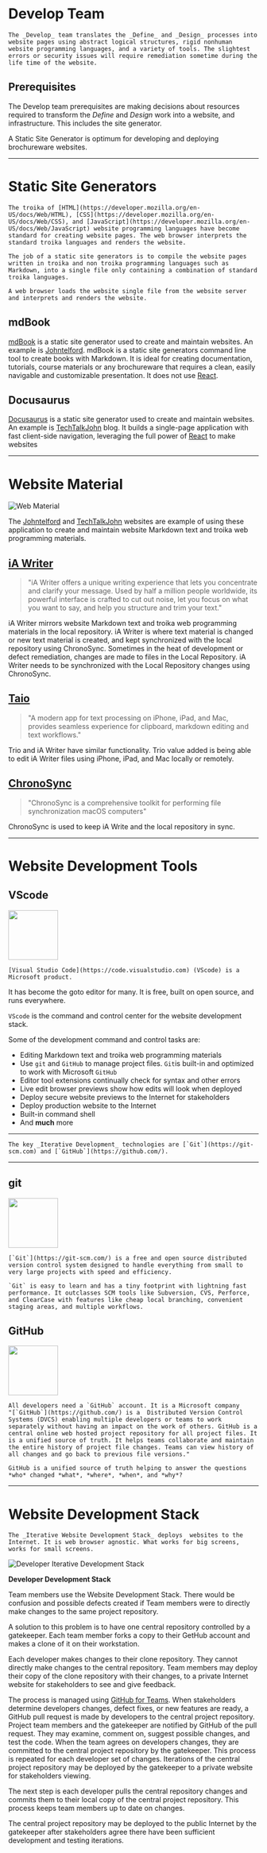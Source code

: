 # Develop Team

```admonish info
The _Develop_ team translates the _Define_ and _Design_ processes into website pages using abstract logical structures, rigid nonhuman website programming languages, and a variety of tools. The slightest errors or security issues will require remediation sometime during the life time of the website.
```

## Prerequisites

The Develop team prerequisites are making decisions about resources required to transform the _Define_ and _Design_ work into a website, and infrastructure. This includes the site generator.

A Static Site Generator is optimum for developing and deploying brochureware websites.

---

# Static Site Generators

```admonish info
The troika of [HTML](https://developer.mozilla.org/en-US/docs/Web/HTML), [CSS](https://developer.mozilla.org/en-US/docs/Web/CSS), and [JavaScript](https://developer.mozilla.org/en-US/docs/Web/JavaScript) website programming languages have become standard for creating website pages. The web browser interprets the standard troika languages and renders the website.

The job of a static site generators is to compile the website pages written in troika and non troika programming languages such as Markdown, into a single file only containing a combination of standard troika languages.

A web browser loads the website single file from the website server and interprets and renders the website. 

```

## mdBook

[mdBook](https://rust-lang.github.io/mdBook/) is a static site generator used to create and maintain websites. An example is [Johntelford](https://johntelford.com). mdBook is a static site generators command line tool to create books with Markdown. It is ideal for creating  documentation, tutorials, course materials or any brochureware that requires a clean, easily navigable and customizable presentation. It does not use [React](https://reactjs.org/).

## Docusaurus

[Docusaurus](https://docusaurus.io/) is a static site generator used to create and maintain websites. An example is [TechTalkJohn](https://techtalkjohn.com) blog. It builds a single-page application with fast client-side navigation, leveraging the full power of [React](https://reactjs.org/) to make websites 

---

# Website Material

![Web Material](websitetextmaterial.png) 

The [Johntelford](https://johntelford.com) and  [TechTalkJohn](https://techtalkjohn.com) websites are example of using these application to create and maintain website Markdown text and troika web programming materials. 

## [iA Writer](https://ia.net/writer)
> "iA Writer offers a unique writing experience that lets you concentrate and clarify your message. Used by half a million people worldwide, its powerful interface is crafted to cut out noise, let you focus on what you want to say, and help you structure and trim your text."

iA Writer mirrors website Markdown text and troika web programming materials in the local repository. iA Writer is where text material is changed or new text material is created, and kept synchronized with the local repository using ChronoSync. Sometimes in the heat of development or defect remediation, changes are made to files in the Local Repository. iA Writer needs to be synchronized  with the Local Repository changes using ChronoSync.

## [Taio](https://taio.app) 
>"A modern app for text processing on iPhone, iPad, and Mac, provides seamless experience for clipboard, markdown editing and text workflows."

Trio and iA Writer have similar functionality. Trio value added is being able to edit iA Writer files using iPhone, iPad, and Mac locally or remotely.

## [ChronoSync](https://www.econtechnologies.com/chronosync/overview.html)
>"ChronoSync is a comprehensive toolkit for performing file synchronization macOS computers"

ChronoSync is used to keep iA Write and the local repository in sync.

---


# Website Development Tools

## VScode

<img src="vscodelogo.png" height=100 width=100/>

```admonish info
[Visual Studio Code](https://code.visualstudio.com) (VScode) is a Microsoft product.
```

It has become the goto editor for many. It is free, built on open source, and runs everywhere.

`VScode` is the command and control center for the website development stack.

Some of the development command and control tasks are:

- Editing Markdown text and troika web programming materials
- Use `git` and `GitHub` to manage project files. `Git`is built-in and optimized to work with Microsoft `GitHub`
- Editor tool extensions continually check for syntax and other errors
- Live edit browser previews show how edits will look when deployed
- Deploy secure website previews to the Internet for stakeholders
- Deploy production website to the Internet
- Built-in command shell
- And **much** more

---

```admonish info
The key _Iterative Development_ technologies are [`Git`](https://git-scm.com) and [`GitHub`](https://github.com/).
```

---

## git

<img src="gitlogo.png" width=100 height=100/>

```admonish info
[`Git`](https://git-scm.com/) is a free and open source distributed version control system designed to handle everything from small to very large projects with speed and efficiency.

`Git` is easy to learn and has a tiny footprint with lightning fast performance. It outclasses SCM tools like Subversion, CVS, Perforce, and ClearCase with features like cheap local branching, convenient staging areas, and multiple workflows.
```

## GitHub

<img src="gitHublogo.png" width=100 height=100/>

```admonish info
All developers need a `GitHub` account. It is a Microsoft company
"[`GitHub`](https://github.com/) is a  Distributed Version Control Systems (DVCS) enabling multiple developers or teams to work separately without having an impact on the work of others. GitHub is a central online web hosted project repository for all project files. It is a unified source of truth. It helps teams collaborate and maintain the entire history of project file changes. Teams can view history of all changes and go back to previous file versions." 

GitHub is a unified source of truth helping to answer the questions *who* changed *what*, *where*, *when*, and *why*?
```

---

# Website Development Stack

```admonish info
The _Iterative Website Development Stack_ deploys  websites to the Internet. It is web browser agnostic. What works for big screens, works for small screens.
```


![Developer Iterative Development Stack](webdevstack.png)

**Developer Development Stack**

Team members use the Website Development Stack. There would be confusion and possible defects created if Team members were to directly make changes to the same project repository.

A solution to this problem is to have one central repository controlled by a gatekeeper. Each team member forks a copy to their GetHub account and makes a clone of it on their workstation.

Each developer makes changes to their  clone repository. They cannot directly make changes to the central repository. Team members may deploy their copy of the clone repository with their changes, to a private Internet website for stakeholders to see and give feedback.

The process is managed using [GitHub for Teams](https://github.com/team). When stakeholders determine developers changes, defect fixes, or new features are ready, a GitHub pull request is made by developers to the central project repository. Project team members and the gatekeeper are notified by GitHub of the pull request. They may examine, comment on, suggest possible changes, and test the code. When the team agrees on developers changes, they are committed to the central project repository by the gatekeeper. This process is repeated for each developer set of changes. Iterations of the central project repository may be deployed by the gatekeeper to a private website for stakeholders viewing.

The next step is each developer pulls the central repository changes and commits them to their local copy of the central project repository. This process keeps team members up to date on changes.

The central project repository may be deployed to the public Internet by the gatekeeper after stakeholders agree there have been sufficient development and testing iterations.






